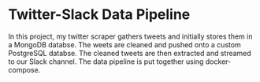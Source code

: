# Twitter-Slack Data Pipeline

In this project, my twitter scraper gathers tweets and initially stores them in a MongoDB databse. The weets are cleaned and pushed onto a custom PostgreSQL databse. The cleaned tweets are then extracted and streamed to our Slack channel. The data pipeline is put together using docker-compose.
